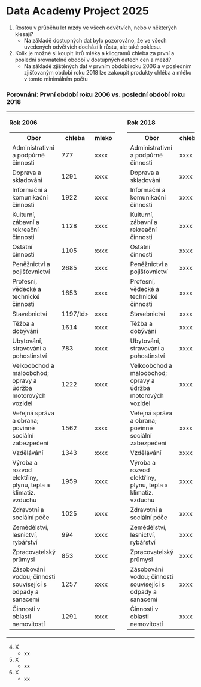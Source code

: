 # <b>Data Academy Project 2025</b>


1. Rostou v průběhu let mzdy ve všech odvětvích, nebo v některých klesají?
   - Na základě dostupných dat bylo pozorováno, že ve všech uvedených odvětvích dochází k růstu, ale také poklesu.
2. Kolik je možné si koupit litrů mléka a kilogramů chleba za první a poslední srovnatelné období v dostupných datech cen a mezd?
   - Na základě zjištěných dat v prvním období roku 2006 a v posledním zjišťovaným období roku 2018 lze zakoupit produkty chléba a mléko v tomto minimálním počtu
<h3>Porovnání: První období roku 2006 vs. poslední období roku 2018</h3>

<table>
<tr>
<td>

<b>Rok 2006</b>
<table>
  <tr>
    <th>Obor</th>
    <th>chleba</th>
    <th>mleko</th>
  </tr>
  <tr><td>Administrativní a podpůrné činnosti</td><td>777</td><td>xxxx</td></tr>
  <tr><td>Doprava a skladování</td><td>1291</td><td>xxxx</td></tr>
  <tr><td>Informační a komunikační činnosti</td><td>1922</td><td>xxxx</td></tr>
  <tr><td>Kulturní, zábavní a rekreační činnosti</td><td>1128</td><td>xxxx</td></tr>
  <tr><td>Ostatní činnosti</td><td>1105</td><td>xxxx</td></tr>
  <tr><td>Peněžnictví a pojišťovnictví</td><td>2685</td><td>xxxx</td></tr>
  <tr><td>Profesní, vědecké a technické činnosti</td><td>1653</td><td>xxxx</td></tr>
  <tr><td>Stavebnictví</td><td>1197/td><td>xxxx</td></tr>
  <tr><td>Těžba a dobývání</td><td>1614</td><td>xxxx</td></tr>
  <tr><td>Ubytování, stravování a pohostinství</td><td>783</td><td>xxxx</td></tr>
  <tr><td>Velkoobchod a maloobchod; opravy a údržba motorových vozidel</td><td>1222</td><td>xxxx</td></tr>
  <tr><td>Veřejná správa a obrana; povinné sociální zabezpečení</td><td>1562</td><td>xxxx</td></tr>
  <tr><td>Vzdělávání</td><td>1343</td><td>xxxx</td></tr>
  <tr><td>Výroba a rozvod elektřiny, plynu, tepla a klimatiz. vzduchu</td><td>1959</td><td>xxxx</td></tr>
  <tr><td>Zdravotní a sociální péče</td><td>1025</td><td>xxxx</td></tr>
  <tr><td>Zemědělství, lesnictví, rybářství</td><td>994</td><td>xxxx</td></tr>
  <tr><td>Zpracovatelský průmysl</td><td>853</td><td>xxxx</td></tr>
  <tr><td>Zásobování vodou; činnosti související s odpady a sanacemi</td><td>1257</td><td>xxxx</td></tr>
  <tr><td>Činnosti v oblasti nemovitostí</td><td>1291</td><td>xxxx</td></tr>
</table>

</td>
<td style="width: 50px;"></td> <!-- mezera mezi tabulkami -->
<td>

<b>Rok 2018</b>
<table>
  <tr>
    <th>Obor</th>
    <th>chleba</th>
    <th>mleko</th>
  </tr>
  <tr><td>Administrativní a podpůrné činnosti</td><td>xxxx</td><td>xxxx</td></tr>
  <tr><td>Doprava a skladování</td><td>xxxx</td><td>xxxx</td></tr>
  <tr><td>Informační a komunikační činnosti</td><td>xxxx</td><td>xxxx</td></tr>
  <tr><td>Kulturní, zábavní a rekreační činnosti</td><td>xxxx</td><td>xxxx</td></tr>
  <tr><td>Ostatní činnosti</td><td>xxxx</td><td>xxxx</td></tr>
  <tr><td>Peněžnictví a pojišťovnictví</td><td>xxxx</td><td>xxxx</td></tr>
  <tr><td>Profesní, vědecké a technické činnosti</td><td>xxxx</td><td>xxxx</td></tr>
  <tr><td>Stavebnictví</td><td>xxxx</td><td>xxxx</td></tr>
  <tr><td>Těžba a dobývání</td><td>xxxx</td><td>xxxx</td></tr>
  <tr><td>Ubytování, stravování a pohostinství</td><td>xxxx</td><td>xxxx</td></tr>
  <tr><td>Velkoobchod a maloobchod; opravy a údržba motorových vozidel</td><td>xxxx</td><td>xxxx</td></tr>
  <tr><td>Veřejná správa a obrana; povinné sociální zabezpečení</td><td>xxxx</td><td>xxxx</td></tr>
  <tr><td>Vzdělávání</td><td>xxxx</td><td>xxxx</td></tr>
  <tr><td>Výroba a rozvod elektřiny, plynu, tepla a klimatiz. vzduchu</td><td>xxxx</td><td>xxxx</td></tr>
  <tr><td>Zdravotní a sociální péče</td><td>xxxx</td><td>xxxx</td></tr>
  <tr><td>Zemědělství, lesnictví, rybářství</td><td>xxxx</td><td>xxxx</td></tr>
  <tr><td>Zpracovatelský průmysl</td><td>xxxx</td><td>xxxx</td></tr>
  <tr><td>Zásobování vodou; činnosti související s odpady a sanacemi</td><td>xxxx</td><td>xxxx</td></tr>
  <tr><td>Činnosti v oblasti nemovitostí</td><td>xxxx</td><td>xxxx</td></tr>
</table>

</td>
</tr>
</table>

4. X
   - xx
5. X
   - xx
6. X
   - xx
